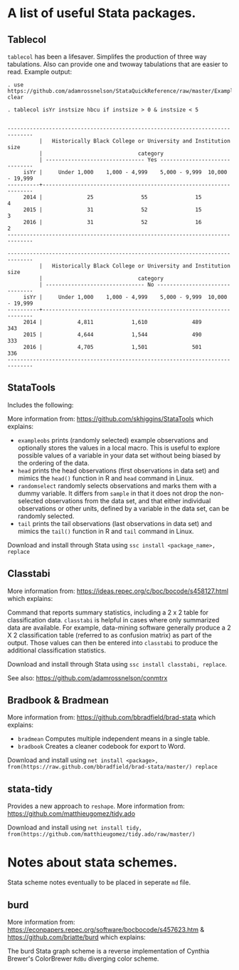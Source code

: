# A list of useful Stata packages.

## Tablecol

`tablecol` has been a lifesaver. Simplifes the production of three way tabulations. Also can provide one and twoway tabulations that are easier to read. Example output:

```
. use https://github.com/adamrossnelson/StataQuickReference/raw/master/ExampleIPEDS.dta, clear

. tablecol isYr instsize hbcu if instsize > 0 & instsize < 5


------------------------------------------------------------------------------
          |   Historically Black College or University and Institution size   
          |                              category                             
          | ------------------------------- Yes ------------------------------
     isYr |     Under 1,000    1,000 - 4,999    5,000 - 9,999  10,000 - 19,999
----------+-------------------------------------------------------------------
     2014 |              25               55               15                4
     2015 |              31               52               15                3
     2016 |              31               52               16                2
------------------------------------------------------------------------------

------------------------------------------------------------------------------
          |   Historically Black College or University and Institution size   
          |                              category                             
          | ------------------------------- No -------------------------------
     isYr |     Under 1,000    1,000 - 4,999    5,000 - 9,999  10,000 - 19,999
----------+-------------------------------------------------------------------
     2014 |           4,811            1,610              489              343
     2015 |           4,644            1,544              490              333
     2016 |           4,705            1,501              501              336
------------------------------------------------------------------------------
```

## StataTools

Includes the following:

More information from: https://github.com/skhiggins/StataTools which explains:

* `exampleobs` prints (randomly selected) example observations and optionally stores the values in a local macro. This is useful to explore possible values of a variable in your data set without being biased by the ordering of the data.
* `head` prints the head observations (first observations in data set) and mimics the `head()` function in R and `head` command in Linux.
* `randomselect` randomly selects observations and marks them with a dummy variable. It differs from `sample` in that it does not drop the non-selected observations from the data set, and that either individual observations or other units, defined by a variable in the data set, can be randomly selected.
* `tail` prints the tail observations (last observations in data set) and mimics the `tail()` function in R and `tail` command in Linux.

Download and install through Stata using `ssc install <package_name>, replace`

## Classtabi

More information from: https://ideas.repec.org/c/boc/bocode/s458127.html which explains:

Command that reports summary statistics, including a 2 x 2 table for classification data. `classtabi` is helpful in cases where only summarized data are available. For example, data-mining software generally produce a 2 X 2 classification table (referred to as confusion matrix) as part of the output. Those values can then be entered into `classtabi` to produce the additional classification statistics.

Download and install through Stata using `ssc install classtabi, replace`.

See also: https://github.com/adamrossnelson/conmtrx

## Bradbook & Bradmean

More information from: https://github.com/bbradfield/brad-stata which explains:

* `bradmean` Computes multiple independent means in a single table.
* `bradbook` Creates a cleaner codebook for export to Word.

Download and install using `net install <package>, from(https://raw.github.com/bbradfield/brad-stata/master/) replace`

## stata-tidy

Provides a new approach to `reshape`. More information from: https://github.com/matthieugomez/tidy.ado

Download and install using `net install tidy, from(https://github.com/matthieugomez/tidy.ado/raw/master/)`

# Notes about stata schemes.

Stata scheme notes eventually to be placed in seperate `md` file.

## burd

More information from: https://econpapers.repec.org/software/bocbocode/s457623.htm & https://github.com/briatte/burd which explains:

The burd Stata graph scheme is a reverse implementation of Cynthia Brewer's ColorBrewer `RdBu` diverging color scheme.